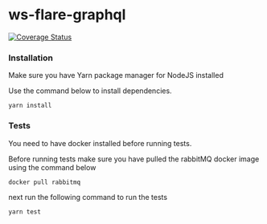 # ws-flare-graphql

[![Coverage Status](https://coveralls.io/repos/github/ws-flare/ws-flare-graphql/badge.svg?branch=master)](https://coveralls.io/github/ws-flare/ws-flare-graphql?branch=master)

### Installation

Make sure you have Yarn package manager for NodeJS installed

Use the command below to install dependencies.

```
yarn install
```

### Tests

You need to have docker installed before running tests. 

Before running tests make sure you have pulled the rabbitMQ docker image using the command below

```
docker pull rabbitmq
```

next run the following command to run the tests

```
yarn test
```

